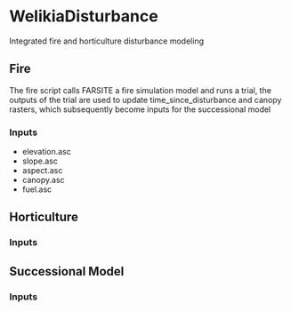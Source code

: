 # WelikiaDisturbance
Integrated fire and horticulture disturbance modeling

## Fire ##
The fire script calls FARSITE a fire simulation model and runs a trial, the outputs of the trial are used to update time_since_disturbance and canopy rasters, which subsequently become inputs for the successional model 
### Inputs ###
 - elevation.asc
 - slope.asc
 - aspect.asc
 - canopy.asc
 - fuel.asc

## Horticulture ##
### Inputs ###

## Successional Model ##
### Inputs ###
